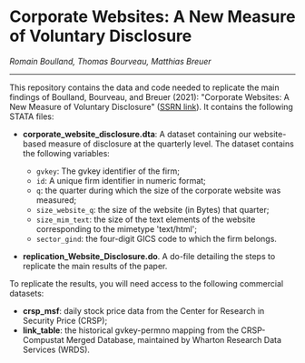 # Corporate Websites: A New Measure of Voluntary Disclosure
*Romain Boulland, Thomas Bourveau, Matthias Breuer*

<hr>
This repository contains the data and code needed to replicate the main findings of Boulland, Bourveau, and Breuer (2021): "Corporate Websites: A New Measure of Voluntary Disclosure" (<a href="https://papers.ssrn.com/sol3/papers.cfm?abstract_id=3816623">SSRN link</a>). It contains the following STATA files:

- **corporate_website_disclosure.dta**: A dataset containing our website-based measure of disclosure at the quarterly level. The dataset contains the following variables:
  - `gvkey`: The gvkey identifier of the firm;
  - `id`: A unique firm identifier in numeric format;
  - `q`: the quarter during which the size of the corporate website was measured;
  - `size_website_q`: the size of the website (in Bytes) that quarter;
  - `size_mim_text`: the size of the text elements of the website corresponding to the mimetype 'text/html';
  - `sector_gind`: the four-digit GICS code to which the firm belongs.

- **replication_Website_Disclosure.do**. A do-file detailing the steps to replicate the main results of the paper.



To replicate the results, you will need access to the following commercial datasets:
- **crsp_msf**: daily stock price data from the Center for Research in Security Price (CRSP);
- **link_table**: the historical gvkey-permno mapping from the CRSP-Compustat Merged Database, maintained by Wharton Research Data Services (WRDS).

